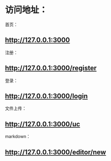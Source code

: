 # 访问地址：

首页：
## http://127.0.0.1:3000
注册：
## http://127.0.0.1:3000/register
登录：
## http://127.0.0.1:3000/login
文件上传：
## http://127.0.0.1:3000/uc
markdown：
## http://127.0.0.1:3000/editor/new
